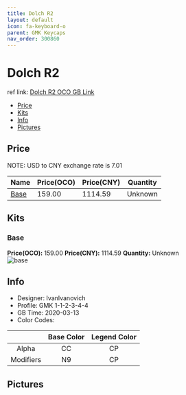 ```yaml
---
title: Dolch R2 
layout: default
icon: fa-keyboard-o
parent: GMK Keycaps
nav_order: 300860
---
```


# Dolch R2 

ref link: [Dolch R2 OCO GB Link](https://www.originativeco.com/products/dolch)  
* [Price](#price)  
* [Kits](#kits)  
* [Info](#info)  
* [Pictures](#pictures)  


## Price  

NOTE: USD to CNY exchange rate is 7.01

| Name          | Price(OCO)    |  Price(CNY) | Quantity |
| ------------- | ------------ |  ---------- | -------- |
|[Base](#base)|159.00|1114.59|Unknown|


## Kits  
### Base  
**Price(OCO):** 159.00    **Price(CNY):** 1114.59    **Quantity:** Unknown  
<img src="{{ 'assets/images/gmk-keycaps/dolchr2/kits_pics/base.jpg' | relative_url }}" alt="base" class="image featured">


## Info  
* Designer: IvanIvanovich  
* Profile: GMK 1-1-2-3-4-4  
* GB Time: 2020-03-13  
* Color Codes:  

| |Base Color     | Legend Color
| :-------------: | :-------------: | :------------:
|Alpha|CC|CP
|Modifiers|N9|CP


## Pictures  
